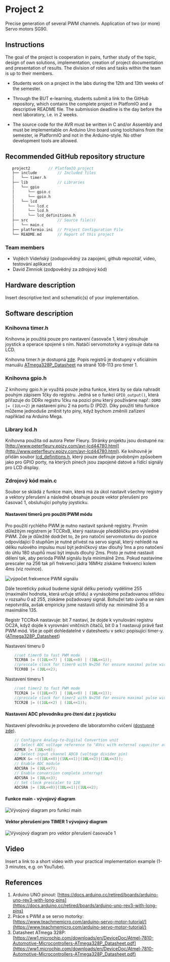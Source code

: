 # Project 2

Precise generation of several PWM channels. Application of two (or more) Servo motors SG90.

## Instructions

The goal of the project is cooperation in pairs, further study of the topic, design of own solutions, implementation, creation of project documentation and presentation of results. The division of roles and tasks within the team is up to their members.

* Students work on a project in the labs during the 12th and 13th weeks of the semester.

* Through the BUT e-learning, students submit a link to the GitHub repository, which contains the complete project in PlatfomIO and a descriptive README file. The submission deadline is the day before the next laboratory, i.e. in 2 weeks.

* The source code for the AVR must be written in C and/or Assembly and must be implementable on Arduino Uno board using toolchains from the semester, ie PlatformIO and not in the Arduino-style. No other development tools are allowed.

## Recommended GitHub repository structure

```c
   project2        // PlatfomIO project
   ├── include         // Included files
   │   └── timer.h
   ├── lib             // Libraries
   │   └── gpio
   │      └── gpio.c
   │      └── gpio.h
   │   └── lcd
   │      └── lcd.c
   │      └── lcd.h
   │      └── lcd_definitions.h
   ├── src             // Source file(s)
   │   └── main.c
   ├── platformio.ini  // Project Configuration File
   └── README.md       // Report of this project
   ```


### Team members

* Vojtěch Vídeňský (zodopovědný za zapojení, github repozitář, video, testování aplikace)
* David Zimniok (zodpovědný za zdrojový kód)

## Hardware description

Insert descriptive text and schematic(s) of your implementation.

## Software description

### Knihovna timer.h
Knihovna je použitá pouze pro nastavení časovače 1, který obsuhuje joystick a operace spojené s ním. Natáčí servomotorky a vypisuje data na LCD.

Knihovna timer.h je dostupná [zde](/include/timer.h). Popis registrů je dostupný v oficiálním manuálu [ATmega328P_Datasheet](https://ww1.microchip.com/downloads/en/DeviceDoc/Atmel-7810-Automotive-Microcontrollers-ATmega328P_Datasheet.pdf) na straně 108-113 pro timer 1.

### Knihovna gpio.h
Z knihovny gpio.h je využitá pouze jedna funkce, která by se dala nahradit pouhým zápisem 1čky do registru. Jedná se o funkci ```GPIO_output()```, která přiřazuje do DDRx registru 1čku na pozici pinu který používáme např.: ```DDRD |= (1UL<<2)``` je nastavení pinu 2 na portu D (PD2). Díky použití této funkce můžeme jednoduše změnit tyto piny, když bychom změnili zařízení například na Arduino Mega.

### Library lcd.h
Knihovna použita od autora Peter Fleury. Stránky projektu jsou dostupné na: [http://www.peterfleury.epizy.com/avr-lcd44780.html](http://www.peterfleury.epizy.com/avr-lcd44780.html). Ke knihovně je přidán soubor [lcd_definitions.h](/lib/lcd/lcd_definitions.h), který pouze definuje podobným způsobem jako pro GPIO porty, na kterých pinech jsou zapojené datové a řídící signály pro LCD display.

### Zdrojový kód main.c
Soubor se skládá z funkce main, která má za úkol nastavit všechny registry a vektory přerušení a následně obsahuje pouze vektor přerušení pro časovač 1, obsluhující pohyby joysticku.

#### Nastavení timerů pro použití PWM módu

Pro použití rychlého PWM je nutno nastavit správně registry. Prvním důležitým registrem je TCCRxB, který nastavuje předděličku pro výsledné PWM. Zde je důležité dodržet to, že pro natoční servomotorku do pozice odpovídající 0 stupňům je nutné přivést na servo signál, který nehledě na délku nulového impulsu musí být jedničkový stav dlouhý 1ms a pro natočení do úhlu 180 stupňů musí být impuls dlouhý 2ms. Proto je nutné nastavit dělení tak, aby perioda PWM signálu byla minimálně 2ms. Pokud nastavíme prescaler na 256 tak při frekvencí jádra 16MHz získáme frekvenci kolem 4ms (viz rovince).

![výpočet frekvence PWM signálu](/images/eq1.png)

Dále teoreticky pokud budeme signál délku periody vydělíme 255 (maximální hodnota, která určuje střídu) a vynásobíme požadovanou střídou v rozsahu 0 až 255, získáme požadovaný signál. Bohužel tato úvaha se nám nepotvrdila, avšak empiricky jsme nastavili střídy na: minimálně 35 a maximálne 135.

Registr TCCRxA nastavuje: bit 7 nastaví, že dojde k vynulování registru OC2A, když dojde k vyrovnání vnitčních čítačů, bit 0 a 1 nastavují právě fast PWM mód. Vše je opět dohledatelné v datesheetu v sekci popisující timer-y. ([ATmega328P_Datasheet](https://ww1.microchip.com/downloads/en/DeviceDoc/Atmel-7810-Automotive-Microcontrollers-ATmega328P_Datasheet.pdf))

Nastavení timeru 0
```c
    //set timer0 to fast PWM mode
    TCCR0A |= ((1UL<<7) | (1UL<<0) | (1UL<<1));
    //prescale clock for timer0 with N=256 for ensure maximal pulse width 2ms
    TCCR0B |= (1UL<<2);
```

Nastavení timeru 1
```c
    //set timer2 to fast PWM mode
    TCCR2A |= ((1UL<<7) | (1UL<<0) | (1UL<<1));
    //prescale clock for timer2 with N=256 for ensure maximal pulse width 2ms
    TCCR2B |= ((1UL<<2) | (1UL<<1));
```

#### Nastavení ADC převodníku pro čtení dat z joysticku

Nastavení převodníku je provedeno dle laboratorního cvičení ([dostupné zde](https://github.com/tomas-fryza/digital-electronics-2/tree/master/labs/05-adc)). 

```c
    // Configure Analog-to-Digital Convertion unit
    // Select ADC voltage reference to "AVcc with external capacitor at AREF pin"
    ADMUX |= (1UL<<6);
    // Select input channel ADC0 (voltage divider pin)
    ADMUX &= ~((1UL<<0)|(1UL<<1)|(1UL<<2)|(1UL<<3));
    // Enable ADC module
    ADCSRA |= (1UL<<7);
    // Enable conversion complete interrupt
    ADCSRA |= (1UL<<3);
    // Set clock prescaler to 128
    ADCSRA |= (1UL<<0)|(1UL<<1)|(1UL<<2);
```

#### Funkce main - vývojový diagram

![Vývojový diagram pro funkci main](/images/main_diag.png)

#### Vektor přerušení pro TIMER 1 vývojový diagram

![Vývojový diagram pro vektor přerušení časovače 1](/images/ovf_diag.png)

## Video

Insert a link to a short video with your practical implementation example (1-3 minutes, e.g. on YouTube).

## References

1. Arduino UNO pinout: [https://docs.arduino.cc/retired/boards/arduino-uno-rev3-with-long-pins](https://docs.arduino.cc/retired/boards/arduino-uno-rev3-with-long-pins)
2. Práce s PWM a se servo motorky: [https://www.teachmemicro.com/arduino-servo-motor-tutorial/](https://www.teachmemicro.com/arduino-servo-motor-tutorial/)
3. Datasheet ATmega 328P: [https://ww1.microchip.com/downloads/en/DeviceDoc/Atmel-7810-Automotive-Microcontrollers-ATmega328P_Datasheet.pdf](https://ww1.microchip.com/downloads/en/DeviceDoc/Atmel-7810-Automotive-Microcontrollers-ATmega328P_Datasheet.pdf)